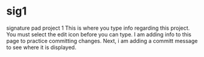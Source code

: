 # sig1
signature pad project 1
This is where you type info regarding this project.  You must select the edit icon before you can type.
I am adding info to this page to practice committing changes.
Next, i am adding a committ message to see where it is displayed.

